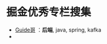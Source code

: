 # 掘金优秀专栏搜集
- <a href="https://juejin.im/user/59fbb2daf265da4319559f3a/posts">Guide哥</a> ：**后端**, java, spring, kafka
- 